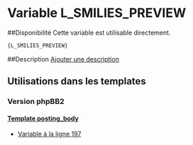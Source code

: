 # Variable L_SMILIES_PREVIEW

##Disponibilité
Cette variable est utilisable directement.

```html
{L_SMILIES_PREVIEW}
```

##Description
[Ajouter une description](https://fa-tvars.appspot.com/var/L_SMILIES_PREVIEW)

## Utilisations dans les templates

### Version phpBB2

#### [Template posting_body](subsilver/posting_body.md#readme)
* [Variable &agrave; la ligne 197](../subsilver/posting_body.tpl#L197)